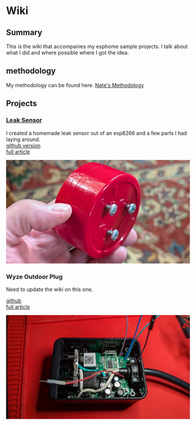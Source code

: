 # Wiki

## Summary

This is the wiki that accompanies my esphome sample projects. I talk about what I did and where possible where I got the idea. 

## methodology

My methodology can be found here. [Nate's Methodology](methodology.md)

## Projects

### [Leak Sensor](leak_sensor.md)

I created a homemade leak sensor out of an esp8266 and a few parts I had laying around.   
[github version](leak_sensor.md)  
[full article](https://nate.church)  

[![dehumidifier and leak sensor](pics/leak_sensor_screws.16-9.720.jpg)](leak_sensor.md)


### Wyze Outdoor Plug

Need to update the wiki on this one.   

[github](wyze_outdoor_plug.md)  
[full article](https://nate.church/content/wyze-outdoor-plug/)  

[![wyze outdoor plug](pics/wyze-outdoor-plug-with-wires.16-9.720.jpg)](wyze-ourdoor-plug.md)